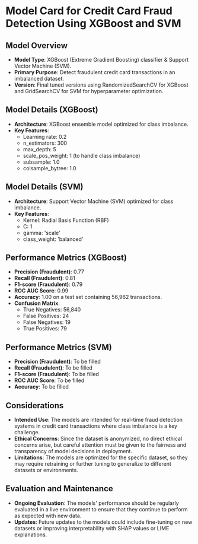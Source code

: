 
# Model Card for Credit Card Fraud Detection Using XGBoost and SVM

## Model Overview
- **Model Type**: XGBoost (Extreme Gradient Boosting) classifier & Support Vector Machine (SVM).
- **Primary Purpose**: Detect fraudulent credit card transactions in an imbalanced dataset.
- **Version**: Final tuned versions using RandomizedSearchCV for XGBoost and GridSearchCV for SVM for hyperparameter optimization.

## Model Details (XGBoost)
- **Architecture**: XGBoost ensemble model optimized for class imbalance.
- **Key Features**:
    - Learning rate: 0.2
    - n_estimators: 300
    - max_depth: 5
    - scale_pos_weight: 1 (to handle class imbalance)
    - subsample: 1.0
    - colsample_bytree: 1.0

## Model Details (SVM)
- **Architecture**: Support Vector Machine (SVM) optimized for class imbalance.
- **Key Features**:
    - Kernel: Radial Basis Function (RBF)
    - C: 1
    - gamma: 'scale'
    - class_weight: 'balanced'

## Performance Metrics (XGBoost)
- **Precision (Fraudulent)**: 0.77
- **Recall (Fraudulent)**: 0.81
- **F1-score (Fraudulent)**: 0.79
- **ROC AUC Score**: 0.99
- **Accuracy**: 1.00 on a test set containing 56,962 transactions.
- **Confusion Matrix**:
    - True Negatives: 56,840
    - False Positives: 24
    - False Negatives: 19
    - True Positives: 79

## Performance Metrics (SVM)
- **Precision (Fraudulent)**: To be filled
- **Recall (Fraudulent)**: To be filled
- **F1-score (Fraudulent)**: To be filled
- **ROC AUC Score**: To be filled
- **Accuracy**: To be filled

## Considerations
- **Intended Use**: The models are intended for real-time fraud detection systems in credit card transactions where class imbalance is a key challenge.
- **Ethical Concerns**: Since the dataset is anonymized, no direct ethical concerns arise, but careful attention must be given to the fairness and transparency of model decisions in deployment.
- **Limitations**: The models are optimized for the specific dataset, so they may require retraining or further tuning to generalize to different datasets or environments.

## Evaluation and Maintenance
- **Ongoing Evaluation**: The models' performance should be regularly evaluated in a live environment to ensure that they continue to perform as expected with new data.
- **Updates**: Future updates to the models could include fine-tuning on new datasets or improving interpretability with SHAP values or LIME explanations.
